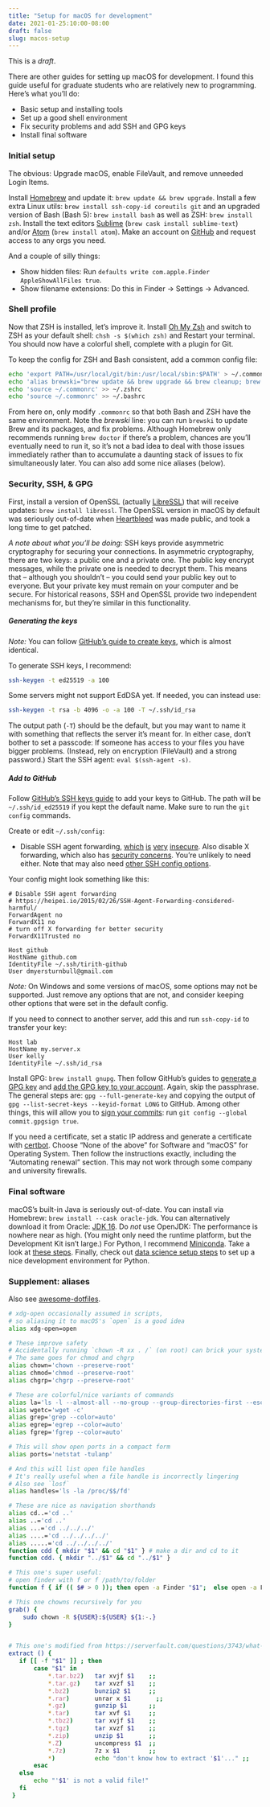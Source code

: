```yaml
---
title: "Setup for macOS for development"
date: 2021-01-25:10:00-08:00
draft: false
slug: macos-setup
---
```



This is a *draft*.

There are other guides for setting up macOS for development.
I found this guide useful for graduate students who are relatively new to programming.  
Here’s what you’ll do:
- Basic setup and installing tools
- Set up a good shell environment
- Fix security problems and add SSH and GPG keys
- Install final software


### Initial setup

The obvious: Upgrade macOS, enable FileVault, and remove unneeded Login Items.

Install [Homebrew](https://brew.sh/) and update it: `brew update && brew upgrade`.
Install a few extra Linux utils: `brew install ssh-copy-id coreutils git` and an upgraded version
of Bash (Bash 5): `brew install bash` as well as ZSH: `brew install zsh`.
Install the text editors [Sublime](https://www.sublimetext.com/) (`brew cask install sublime-text`)
and/or [Atom](https://atom.io/) (`brew install atom`).
Make an account on [GitHub](https://github.com/) and request access to any orgs you need.

And a couple of silly things:
- Show hidden files: Run `defaults write com.apple.Finder AppleShowAllFiles true`.
- Show filename extensions: Do this in Finder → Settings → Advanced.


### Shell profile

Now that ZSH is installed, let’s improve it. Install [Oh My Zsh](https://ohmyz.sh/)
and switch to ZSH as your default shell: `chsh -s $(which zsh)` and 
Restart your terminal. You should now have a colorful shell, complete with a plugin for Git.

To keep the config for ZSH and Bash consistent, add a common config file:
```bash
echo 'export PATH=/usr/local/git/bin:/usr/local/sbin:$PATH' > ~/.commonrc
echo 'alias brewski="brew update && brew upgrade && brew cleanup; brew doctor"' >> ~/.commonrc
echo 'source ~/.commonrc' >> ~/.zshrc
echo 'source ~/.commonrc' >> ~/.bashrc
```

From here on, only modify `.commonrc` so that both Bash and ZSH have the same environment.
Note the _brewski_ line: you can run `brewski` to update Brew and its packages, and fix problems.
Although Homebrew only recommends running `brew doctor` if there’s a problem, chances are you’ll
eventually need to run it, so it’s not a bad idea to deal with those issues immediately rather than
to accumulate a daunting stack of issues to fix simultaneously later.
You can also add some nice aliases (below).


### Security, SSH, & GPG

First, install a version of OpenSSL (actually [LibreSSL](https://www.libressl.org/)) that will
receive updates: `brew install libressl`.
The OpenSSL version in macOS by default was seriously out-of-date when
[Heartbleed](https://heartbleed.com/) was made public, and took a long time to
get patched.

_A note about what you’ll be doing:_ SSH keys provide asymmetric cryptography for securing your
connections. In asymmetric cryptography, there are two keys: a public one and a private one.
The public key encrypt messages, while the private one is needed to decrypt them. This means that
– although you shouldn’t – you could send your public key out to everyone. But your private key
must remain on your computer and be secure. For historical reasons, SSH and OpenSSL provide two
independent mechanisms for, but they’re similar in this functionality.

##### Generating the keys

*Note:*
You can follow
[GitHub’s guide to create keys](https://docs.github.com/en/github/authenticating-to-github/generating-a-new-ssh-key-and-adding-it-to-the-ssh-agent),
which is almost identical.


To generate SSH keys, I recommend:
```bash
ssh-keygen -t ed25519 -a 100
```

Some servers might not support EdDSA yet.
If needed, you can instead use:
```bash
ssh-keygen -t rsa -b 4096 -o -a 100 -T ~/.ssh/id_rsa
```

The output path (`-T`) should be the default, but you may want to name it with something that reflects the server it’s meant for.
In either case, don’t bother to set a passcode: If someone has access 
to your files you have bigger problems. (Instead, rely on encryption (FileVault) and
a strong password.) Start the SSH agent: `eval $(ssh-agent -s)`.


##### Add to GitHub

Follow [GitHub’s SSH keys guide](
https://docs.github.com/en/github/authenticating-to-github/adding-a-new-ssh-key-to-your-github-account)
to add your keys to GitHub. The path will be `~/.ssh/id_ed25519` if you kept the default name.
Make sure to run the `git config` commands.

Create or edit `~/.ssh/config`:
- Disable SSH agent forwarding, [which](
https://security.stackexchange.com/questions/101783/are-there-any-risks-associated-with-ssh-agent-forwarding)
[is](https://en.wikipedia.org/wiki/Ssh-agent#Security_issues)
[very](https://github.com/microsoft/vscode-remote-release/issues/1222)
[insecure](https://manpages.debian.org/buster/openssh-client/ssh.1.en.html#A).
Also disable X forwarding, which also has [security concerns](
https://security.stackexchange.com/questions/14815/security-concerns-with-x11-forwarding).
You’re unlikely to need either.
Note that may also need [other SSH config options](https://linuxize.com/post/using-the-ssh-config-file/).

Your config might look something like this:
```
# Disable SSH agent forwarding
# https://heipei.io/2015/02/26/SSH-Agent-Forwarding-considered-harmful/
ForwardAgent no
ForwardX11 no
# turn off X forwarding for better security
ForwardX11Trusted no

Host github
HostName github.com
IdentityFile ~/.ssh/tirith-github
User dmyersturnbull@gmail.com
```

*Note:* On Windows and some versions of macOS, some options may not be supported.
Just remove any options that are not, and consider keeping other options that were set in the default config.

If you need to connect to another server, add this and run `ssh-copy-id` to transfer your key:
```
Host lab
HostName my.server.x
User kelly
IdentityFile ~/.ssh/id_rsa
```


Install GPG: `brew install gnupg`. Then follow GitHub’s guides to
[generate a GPG key](https://docs.github.com/en/github/authenticating-to-github/generating-a-new-gpg-key)
and [add the GPG key to your account](
https://docs.github.com/en/github/authenticating-to-github/adding-a-new-gpg-key-to-your-github-account).
Again, skip the passphrase.
The general steps are: `gpg --full-generate-key` and copying the output of
`gpg --list-secret-keys --keyid-format LONG` to GitHub.
Among other things, this will allow you to
[sign your commits](https://docs.github.com/en/github/authenticating-to-github/signing-commits): run
`git config --global commit.gpgsign true`.


If you need a certificate, set a static IP address and generate a certificate with 
[certbot](https://certbot.eff.org/). Choose “None of the above” for Software and “macOS” for
Operating System. Then follow the instructions exactly, including the “Automating renewal” section.
This may not work through some company and university firewalls.


### Final software

macOS’s built-in Java is seriously out-of-date.
You can install via Homebrew: `brew install --cask oracle-jdk`.
You can alternatively download it from Oracle:
[JDK 16](https://www.oracle.com/java/technologies/javase-jdk16-downloads.html).
Do *not* use OpenJDK: The performance is nowhere near as high.
(You might only need the runtime platform, but the Development Kit isn’t large.)
For Python, I recommend [Miniconda](). Take a look at
[these steps](https://dmyersturnbull.github.io/#-simple-setup).
Finally, check out [data science setup steps](https://dmyersturnbull.github.io/data-science-setup/)
to set up a nice development environment for Python.



### Supplement: aliases

Also see [awesome-dotfiles](https://github.com/webpro/awesome-dotfiles).

```bash
# xdg-open occasionally assumed in scripts,
# so aliasing it to macOS's `open` is a good idea
alias xdg-open=open

# These improve safety
# Accidentally running `chown -R xx . /` (on root) can brick your system
# The same goes for chmod and chgrp
alias chown='chown --preserve-root'
alias chmod='chmod --preserve-root'
alias chgrp='chgrp --preserve-root'

# These are colorful/nice variants of commands
alias la='ls -l --almost-all --no-group --group-directories-first --escape --human-readable --time-style=long-iso'
alias wgetc='wget -c'
alias grep='grep --color=auto'
alias egrep='egrep --color=auto'
alias fgrep='fgrep --color=auto'

# This will show open ports in a compact form
alias ports='netstat -tulanp'

# And this will list open file handles
# It's really useful when a file handle is incorrectly lingering
# Also see `losf`
alias handles='ls -la /proc/$$/fd'

# These are nice as navigation shorthands
alias cd..='cd ..'
alias ..='cd ..'
alias ...='cd ../../../'
alias ....='cd ../../../../'
alias .....='cd ../../../../'
function cdd { mkdir "$1" && cd "$1" } # make a dir and cd to it
function cdd. { mkdir "../$1" && cd "../$1" }

# This one's super useful:
# open finder with f or f /path/to/folder
function f { if (( $# > 0 )); then open -a Finder "$1";  else open -a Finder ./; fi }

# This one chowns recursively for you
grab() {
	sudo chown -R ${USER}:${USER} ${1:-.}
}


# This one's modified from https://serverfault.com/questions/3743/what-useful-things-can-one-add-to-ones-bashrc
extract () {
   if [[ -f "$1" ]] ; then
       case "$1" in
           *.tar.bz2)   tar xvjf $1    ;;
           *.tar.gz)    tar xvzf $1    ;;
           *.bz2)       bunzip2 $1     ;;
           *.rar)       unrar x $1       ;;
           *.gz)        gunzip $1      ;;
           *.tar)       tar xvf $1     ;;
           *.tbz2)      tar xvjf $1    ;;
           *.tgz)       tar xvzf $1    ;;
           *.zip)       unzip $1       ;;
           *.Z)         uncompress $1  ;;
           *.7z)        7z x $1        ;;
           *)           echo "don't know how to extract '$1'..." ;;
       esac
   else
       echo "'$1' is not a valid file!"
   fi
 }
```
